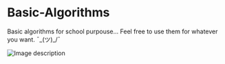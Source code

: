 # Basic-Algorithms
Basic algorithms for school purpouse...
Feel free to use them for whatever you want. ¯\_(ツ)_/¯

![Image description](https://www.google.com/url?sa=i&source=images&cd=&ved=2ahUKEwiRndaOjbzmAhVnw4sKHREhB3QQjRx6BAgBEAQ&url=https%3A%2F%2Fcommons.wikimedia.org%2Fwiki%2FFile%3ANYCS-bull-trans-C.svg&psig=AOvVaw29MnVisV4NZoZMeocO6h3D&ust=1576652137764282)
